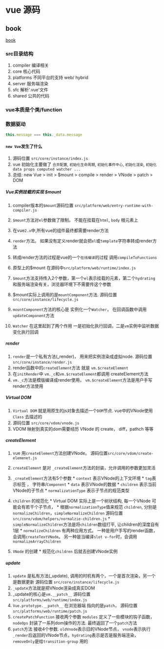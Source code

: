 # vue 源码

## book

[book](https://ustbhuangyi.github.io/vue-analysis/prepare/flow.html)

### src目录结构

  1. compiler  编译相关
  2. core 核心代码
  3. platforms 不同平台的支持 web/ hybrid
  4. server 服务端渲染
  5. sfc 解析'.vue'文件
  6. shared 公共的代码

### vue本质是个类/function

### 数据驱动

```js
this.message === this._data.message
```

#### `new Vue`发生了什么

  1. 源码位置 `src/core/instance/index.js`
  2. vue 初始化主要做了 `合并配置`, `初始化生命周期`, `初始化事件中心`, `初始化渲染`, `初始化data props computed watcher ...`
  3. 总结: new Vue > init > $mount > compile > render > VNode > patch > DOM

##### Vue实例挂载的实现 $mount

  1. compiler版本的`$mount`源码位置 `src/platform/web/entry-runtime-with-compiler.js`
  2. `$mount`方法对`el`参数做了限制， 不能在挂载在`html`, `body` 根元素上
  3. 在vue`2.x`中,所有vue的组件最终都需要render方法
  4. `render`方法。 如果没有定义render就会把`el`或`template`字符串转成render方法
  5. 转成render方法的过程是vue的一个`在线编译`的过程 调用`compileToFunctions`

  6. 原型上的$mount 在源码中`src/platform/web/runtime/index.js`
  7. `$mount`方法支持传入2个参数，第一个`el`表示挂载的元素，第二个`hydrating`和服务端渲染有关，浏览器环境下不需要传这个参数
  8. $mount实际上调用的是`mountComponent`方法. 源码位置 `src/core/instance/lifecycle.js`
  9. `mountComponent`方法的核心是 实例化一个`Watcher`， 在回调函数中调用`updateComponent`方法
  10. `Watcher` 在这里起到了两个作用 一是初始化执行回调，二是`vm`实例中监听数据变化执行回调

##### render

  1. `render`是一个私有方法(_render)， 用来把实例渲染成虚拟node. 源码位置 `src/core/instance/render.js`
  2. render函数中的`createElement`方法 就是 `vm.$createElement`
  3. 在`initRender`中 `vm._c`和`vm.$createElement`都调用 createElement方法
  4. `vm._c`方法是模版编译成render使用， `vm.$createElement`方法是用户手写render方法使用

##### Virtual DOM
  
  1. `Virtual DOM` 就是用原生的js对象去描述一个`DOM`节点. vue中的VNode使用`Class` 去描述的
  2. 源码位置 `src/core/vdom/vnode.js`
  3. VDOM 映射到真实的dom需要经历 VNode 的 create， diff，pathch 等等

##### createElement

  1. vue 用`createElement`方法创建VNode。 源码位置`src/core/vdom/create-elemenet.js`
  2. `createElement` 是对 `_createElement`方法的封装，允许调用的参数更加灵活
  3. `_createElement`方法有5个参数
    * `context` 表示VNode的上下文环境
    * `tag`表示标签 ， 字符串/`Component`
    * `data` 表示VNode的数据
    * `children` 表示当前VNode的子节点
    * `normalizationType` 表示子节点的规范类型
  
  4. `children` 的规范化
    * Virtual DOM 实际上是一个树状结构, 每一个VNode 可能会有若干个子节点，
    * 根据`normalizationType`值来规范 `children`, 分别是`normalizeChildren`，`simpleNormalizeChildren` 源码位置 `src/core/vdom/helpers/normalzie-children.js`
    * `simpleNormalizeChildren`方法是将`children`数组打平, 让children的深度自有1层
    * `normalizeChildren` 有两种应用方式。 一种是用户手写的render函数，会调用`createTextVNode`。 另一种是当编译`slot v-for`时，会调用`normalizeArrayChildren`
  
  5. `VNode` 的创建
    * 规范化`children` 后就去创建VNode实例

##### update

  1. `update` 是私有方法(_update), 调用的时机有两个，一个是首次渲染，另一个是数据更新 源码位置 `src/core/instance/lifecycle.js`
  2. `_update`方法就是把VNode渲染成真实DOM
  3. _update的核心是`vm.__patch__` 源码位置 `src/platforms/web/runtime/index.js`
  4. `Vue.prototype.__patch__` 在浏览器端 指向的是`patch`， 源码位置 `src/platforms/web/runtime/patch.js`
  5. `createPatchFunction` 接收两个参数  `modules` 定义了一些模块的钩子函数， `nodeOps` 封装了一系列dom操作的方法. 最终返回了一个`patch`方法
  6. `patch`方法 接收4个参数. `oldVnode`表示旧的VNode节点， `vnode`表示执行`_render`后返回的VNode节点，`hydrating`表示是否是服务端渲染，`removeOnly`是给`transition-group` 用的
